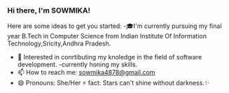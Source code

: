 ### Hi there, I'm SOWMIKA!



Here are some ideas to get you started:
-🎓I'm currently pursuing my final year B.Tech in Computer Science from Indian Institute Of Information Technology,Sricity,Andhra Pradesh.
- 🎯 Interested in conrtibuting my knoledge in the field of software development.
-currently honing my skills.
- 📫 How to reach me: sowmika4878@gmail.com
- 😄 Pronouns: She/Her
⚡ fact: Stars can't shine without darkness.✨

